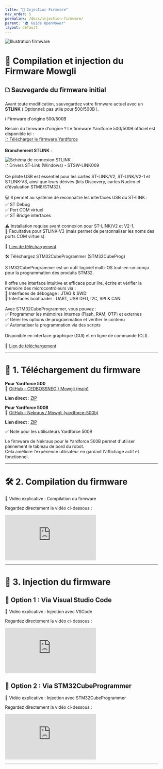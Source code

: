 ```yaml
---
title: "📀 Injection Firmware"
nav_order: 5
permalink: /docs/injection-firmware/
parent: "🏠 Guide OpenMower"
layout: default
---
```

<div style={{textAlign:"center"}}>
  <img src="/img/injection_firmware_cover.jpg" alt="Illustration firmware" style={{maxWidth:"200px", margin:"1rem auto", borderRadius:"10px", boxShadow:"0 2px 6px rgba(0,0,0,0.2)"}} />
</div>

# 📀 Compilation et injection du Firmware Mowgli

## 🗅️ Sauvegarde du firmware initial

Avant toute modification, sauvegardez votre firmware actuel avec un **STLINK** ( Optionnel: pas utile pour 500/500B ).

<div class="alert-blue">
  <div class="alert-title">ℹ️ Firmware d'origine 500/500B</div>
  <p>Besoin du firmware d'origine ? Le firmware Yardforce 500/500B officiel est disponible ici :<br />
  <a href="https://mega.nz/folder/icshEICL#QWDtu9Y2y_YmrNRwHSYzbA" target="_blank">🗅️ Télécharger le firmware Yardforce</a></p>
</div>

**Branchement STLINK** :

<div style={{textAlign:"center"}}>
  <img src="/img/branchement_stlink.jpg" alt="Schéma de connexion STLINK" style={{maxWidth:"300px", margin:"auto"}} />
</div>

<div class="alert-blue">
  <div class="alert-title">🗅️ Drivers ST-Link (Windows) - STSW-LINK009</div>
  <p>
    Ce pilote USB est essentiel pour les cartes ST-LINK/V2, ST-LINK/V2-1 et STLINK-V3, ainsi que leurs dérivés (kits Discovery, cartes Nucleo et d'évaluation STM8/STM32).<br /><br />
    💻 Il permet au système de reconnaître les interfaces USB du ST-LINK :<br />
    ✅ ST Debug<br />
    ✅ Port COM virtuel<br />
    ✅ ST Bridge interfaces<br /><br />
    ⚠️ Installation requise avant connexion pour ST-LINK/V2 et V2-1.<br />
    🔹 Facultative pour STLINK-V3 (mais permet de personnaliser les noms des ports COM virtuels).<br /><br />
    💫 <a href="https://mega.nz/folder/XEdGVTaB#KnQNzVhi9RzjMeEXjzvQ-g" target="_blank">Lien de téléchargement</a>
  </p>
</div>

<div class="alert-blue">
  <div class="alert-title">🛠️ Téléchargez STM32CubeProgrammer (STM32CubeProg)</div>
  <p>
    STM32CubeProgrammer est un outil logiciel multi-OS tout-en-un conçu pour la programmation des produits STM32.<br /><br />
    Il offre une interface intuitive et efficace pour lire, écrire et vérifier la mémoire des microcontrôleurs via :<br />
    🔹 Interfaces de débogage : JTAG & SWD<br />
    🔹 Interfaces bootloader : UART, USB DFU, I2C, SPI & CAN<br /><br />
    Avec STM32CubeProgrammer, vous pouvez :<br />
    ✅ Programmer les mémoires internes (Flash, RAM, OTP) et externes<br />
    ✅ Gérer les options de programmation et vérifier le contenu<br />
    ✅ Automatiser la programmation via des scripts<br /><br />
    Disponible en interface graphique (GUI) et en ligne de commande (CLI).<br /><br />
    💫 <a href="https://mega.nz/folder/2ZMHjJhT#DXUiH4I_ma5rL42wuUkJ_Q" target="_blank">Lien de téléchargement</a>
  </p>
</div>

---

# 📀 1. Téléchargement du firmware

**Pour Yardforce 500**  
🧸 [GitHub - CEDBOSSNEO / Mowgli (main)](https://github.com/cedbossneo/Mowgli/tree/main)

**Lien direct** : [ZIP](https://github.com/cedbossneo/Mowgli/archive/refs/heads/main.zip)

**Pour Yardforce 500B**  
🧸 [GitHub - Nekraus / Mowgli (yardforce-500b)](https://github.com/Nekraus/Mowgli/tree/yardforce-500b)

**Lien direct** : [ZIP](https://github.com/Nekraus/Mowgli/archive/refs/heads/yardforce-500b.zip)

<div class="alert-green">
  <div class="alert-title">✅ Note pour les utilisateurs Yardforce 500B</div>
  <p>
    Le firmware de Nekraus pour le Yardforce 500B permet d'utiliser pleinement le tableau de bord du robot.<br />
    Cela améliore l'expérience utilisateur en gardant l'affichage actif et fonctionnel.
  </p>
</div>

---

# 🛠️ 2. Compilation du firmware

<div class="alert-blue">
  <div class="alert-title">🎥 Vidéo explicative : Compilation du firmware</div>
  <p>Regardez directement la vidéo ci-dessous :</p>

  <div style={{position:"relative", paddingBottom:"56.25%", height:0, overflow:"hidden", marginTop:"1rem"}}>
    <iframe src="https://www.youtube.com/embed/ID_COMPILATION_VIDEO" frameborder="0" allow="accelerometer; autoplay; clipboard-write; encrypted-media; gyroscope; picture-in-picture" allowfullscreen style={{position:"absolute", top:0, left:0, width:"100%", height:"100%"}}></iframe>
  </div>
</div>

---

# 🚀 3. Injection du firmware

## 📁 Option 1 : Via Visual Studio Code

<div class="alert-blue">
  <div class="alert-title">🎥 Vidéo explicative : Injection avec VSCode</div>
  <p>Regardez directement la vidéo ci-dessous :</p>

  <div style={{position:"relative", paddingBottom:"56.25%", height:0, overflow:"hidden", marginTop:"1rem"}}>
    <iframe src="https://www.youtube.com/embed/ID_VSCODE_VIDEO" frameborder="0" allow="accelerometer; autoplay; clipboard-write; encrypted-media; gyroscope; picture-in-picture" allowfullscreen style={{position:"absolute", top:0, left:0, width:"100%", height:"100%"}}></iframe>
  </div>
</div>

## 📁 Option 2 : Via STM32CubeProgrammer

<div class="alert-blue">
  <div class="alert-title">🎥 Vidéo explicative : Injection avec STM32CubeProgrammer</div>
  <p>Regardez directement la vidéo ci-dessous :</p>

  <div style={{position:"relative", paddingBottom:"56.25%", height:0, overflow:"hidden", marginTop:"1rem"}}>
    <iframe src="https://www.youtube.com/embed/ID_CUBEPROG_VIDEO" frameborder="0" allow="accelerometer; autoplay; clipboard-write; encrypted-media; gyroscope; picture-in-picture" allowfullscreen style={{position:"absolute", top:0, left:0, width:"100%", height:"100%"}}></iframe>
  </div>
</div>

---
